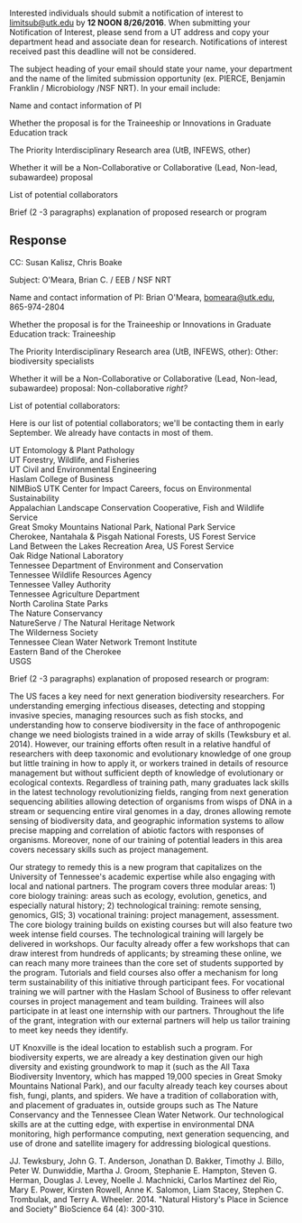 Interested individuals should submit a notification of interest to limitsub@utk.edu by **12 NOON 8/26/2016**.  When submitting your Notification of Interest, please send from a UT address and copy your department head and associate dean for research.  Notifications of interest received past this deadline will not be considered.

The subject heading of your email should state your name, your department and the name of the limited submission opportunity (ex. PIERCE, Benjamin Franklin / Microbiology /NSF NRT). In your email include:

Name and contact information of PI

Whether the proposal is for the Traineeship or Innovations in Graduate Education track

The Priority Interdisciplinary Research area (UtB, INFEWS, other)

Whether it will be a Non-Collaborative or Collaborative (Lead, Non-lead, subawardee) proposal

List of potential collaborators

Brief (2 -3 paragraphs) explanation of proposed research or program


## Response

CC: Susan Kalisz, Chris Boake

Subject: O'Meara, Brian C. / EEB / NSF NRT

Name and contact information of PI: Brian O'Meara, bomeara@utk.edu, 865-974-2804


Whether the proposal is for the Traineeship or Innovations in Graduate Education track: Traineeship

The Priority Interdisciplinary Research area (UtB, INFEWS, other): Other: biodiversity specialists

Whether it will be a Non-Collaborative or Collaborative (Lead, Non-lead, subawardee) proposal: Non-collaborative *right?*

List of potential collaborators:

Here is our list of potential collaborators; we'll be contacting them in early September. We already have contacts in most of them.

 UT Entomology & Plant Pathology       
 UT Forestry, Wildlife, and Fisheries     
 UT Civil and Environmental Engineering    
 Haslam College of Business    
 NIMBioS
 UTK Center for Impact Careers, focus on Environmental Sustainability    
 Appalachian Landscape Conservation Cooperative, Fish and Wildlife Service    
 Great Smoky Mountains National Park, National Park Service    
 Cherokee, Nantahala & Pisgah National Forests, US Forest Service    
 Land Between the Lakes Recreation Area, US Forest Service    
 Oak Ridge National Laboratory    
 Tennessee Department of Environment and Conservation    
 Tennessee Wildlife Resources Agency    
 Tennessee Valley Authority    
 Tennessee Agriculture Department    
 North Carolina State Parks    
 The Nature Conservancy    
 NatureServe / The Natural Heritage Network    
 The Wilderness Society    
 Tennessee Clean Water Network
 Tremont Institute    
 Eastern Band of the Cherokee    
 USGS    


Brief (2 -3 paragraphs) explanation of proposed research or program:

The US faces a key need for next generation biodiversity researchers. For understanding emerging infectious diseases, detecting and stopping invasive species, managing resources such as fish stocks, and understanding how to conserve biodiversity in the face of anthropogenic change we need biologists trained in a wide array of skills (Tewksbury et al. 2014). However, our training efforts often result in a relative handful of researchers with deep taxonomic and evolutionary knowledge of one group but little training in how to apply it, or workers trained in details of resource management but without sufficient depth of knowledge of evolutionary or ecological contexts. Regardless of training path, many graduates lack skills in the latest technology revolutionizing fields, ranging from next generation sequencing abilities allowing detection of organisms from wisps of DNA in a stream or sequencing entire viral genomes in a day, drones allowing remote sensing of biodiversity data, and geographic information systems to allow precise mapping and correlation of abiotic factors with responses of organisms. Moreover, none of our training of potential leaders in this area covers necessary skills such as project management.

Our strategy to remedy this is a new program that capitalizes on the University of Tennessee's academic expertise while also engaging with local and national partners. The program covers three modular areas: 1) core biology training: areas such as ecology, evolution, genetics, and especially natural history; 2) technological training: remote sensing, genomics, GIS; 3) vocational training: project management, assessment. The core biology training builds on existing courses but will also feature two week intense field courses. The technological training will largely be delivered in workshops. Our faculty already offer a few workshops that can draw interest from hundreds of applicants; by streaming these online, we can reach many more trainees than the core set of students supported by the program. Tutorials and field courses also offer a mechanism for long term sustainability of this initiative through participant fees. For vocational training we will partner with the Haslam School of Business to offer relevant courses in project management and team building. Trainees will also participate in at least one internship with our partners. Throughout the life of the grant, integration with our external partners will help us tailor training to meet key needs they identify. 

UT Knoxville is the ideal location to establish such a program. For biodiversity experts, we are already a key destination given our high diversity and existing groundwork to map it (such as the All Taxa Biodiversity Inventory, which has mapped 19,000 species in Great Smoky Mountains National Park), and our faculty already teach key courses about fish, fungi, plants, and spiders. We have a tradition of collaboration with, and placement of graduates in, outside groups such as The Nature Conservancy and the Tennessee Clean Water Network. Our technological skills are at the cutting edge, with expertise in environmental DNA monitoring, high performance computing, next generation sequencing, and use of drone and satellite imagery for addressing biological questions.


JJ. Tewksbury, John G. T. Anderson, Jonathan D. Bakker, Timothy J. Billo, Peter W. Dunwiddie, Martha J. Groom, Stephanie E. Hampton, Steven G. Herman, Douglas J. Levey, Noelle J. Machnicki, Carlos Martínez del Rio, Mary E. Power, Kirsten Rowell, Anne K. Salomon, Liam Stacey, Stephen C. Trombulak, and Terry A. Wheeler. 2014. "Natural History's Place in Science and Society"
BioScience 64 (4): 300-310.
